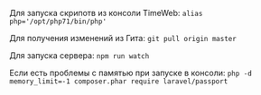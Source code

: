 Для запуска скрипотв из консоли TimeWeb:
    `alias php='/opt/php71/bin/php'`
 
Для получения изменений из Гита:
    `git pull origin master`
    
Для запуска сервера:
    `npm run watch`
    
Если есть проблемы с памятью при запуске в консоли:
    `php -d memory_limit=-1 composer.phar require laravel/passport`        